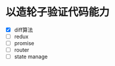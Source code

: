 <!--
 * @Date: 2019-07-28 19:16:24
 * @Author: 覃佳雷
 * @LastEditors: 覃佳雷
 * @LastEditTime: 2019-08-15 23:17:53
 -->
# 以造轮子验证代码能力
- [x] diff算法
- [ ] redux
- [ ] promise
- [ ] router
- [ ] state manage
